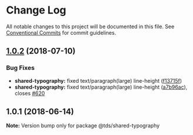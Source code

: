 # Change Log

All notable changes to this project will be documented in this file.
See [Conventional Commits](https://conventionalcommits.org) for commit guidelines.

<a name="1.0.2"></a>
## [1.0.2](https://github.com/telus/tds-core/compare/@tds/shared-typography@1.0.1...@tds/shared-typography@1.0.2) (2018-07-10)


### Bug Fixes

* **shared-typography:** fixed text/paragraph(large) line-height ([f13715f](https://github.com/telus/tds-core/commit/f13715f))
* **shared-typography:** fixed text/paragraph(large) line-height ([a7b96ac](https://github.com/telus/tds-core/commit/a7b96ac)), closes [#620](https://github.com/telus/tds-core/issues/620)




<a name="1.0.1"></a>
## 1.0.1 (2018-06-14)




**Note:** Version bump only for package @tds/shared-typography
